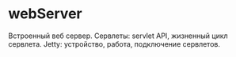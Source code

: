 # webServer
Встроенный веб сервер. Сервлеты: servlet API, жизненный цикл сервлета. Jetty: устройство, работа, подключение сервлетов.
